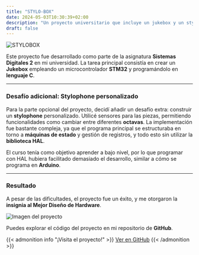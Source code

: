 ```yaml
---
title: "STYLO-BOX"
date: 2024-05-03T10:30:39+02:00
description: "Un proyecto universitario que incluye un jukebox y un stylophone personalizado, utilizando un STM32."
draft: false
---
```


![STYLOBOX](/PersonalWEB2.0/images/STYLOBOX.png)

Este proyecto fue desarrollado como parte de la asignatura **Sistemas Digitales 2** en mi universidad. La tarea principal consistía en crear un **Jukebox** empleando un microcontrolador **STM32** y programándolo en **lenguaje C**.

---

### Desafío adicional: **Stylophone personalizado**

Para la parte opcional del proyecto, decidí añadir un desafío extra: construir un **stylophone** personalizado. Utilicé sensores para las piezas, permitiendo funcionalidades como cambiar entre diferentes **octavas**. La implementación fue bastante compleja, ya que el programa principal se estructuraba en torno a **máquinas de estado** y gestión de registros, y todo esto sin utilizar la **biblioteca HAL**. 

El curso tenía como objetivo aprender a bajo nivel, por lo que programar con HAL hubiera facilitado demasiado el desarrollo, similar a cómo se programa en **Arduino**.

---

### Resultado

A pesar de las dificultades, el proyecto fue un éxito, y me otorgaron la **insignia al Mejor Diseño de Hardware**.

![Imagen del proyecto](/PersonalWEB2.0/images/imagen%20(1).jpg)

Puedes explorar el código del proyecto en mi repositorio de **GitHub**.

{{< admonition info "¡Visita el proyecto!" >}}
[Ver en GitHub](https://github.com/RodrigoPerez943/STYLOBOX)
{{< /admonition >}}
